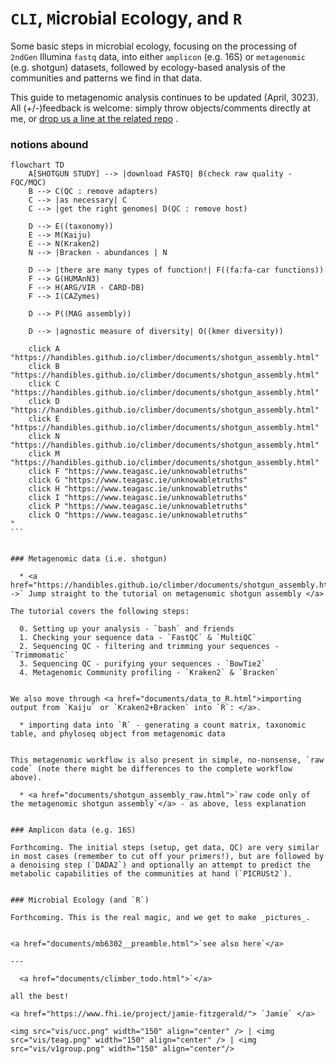 # `CLI`, `M`icro`b`ial `E`cology, and `R`

Some basic steps in microbial ecology, focusing on the processing of `2ndGen` Illumina `fastq` data, into either `amplicon` (e.g. 16S) or `metagenomic` (e.g. shotgun) datasets, followed by ecology-based analysis of the communities and patterns we find in that data.

This guide to metagenomic analysis continues to be updated (April, 3023). All (+/-)feedback is welcome: simply throw objects/comments directly at me, or [drop us a line at the related repo](https://github.com/handibles/climber/issues) .

### notions abound

````mermaid
flowchart TD
    A[SHOTGUN STUDY] --> |download FASTQ| B(check raw quality - FQC/MQC)
    B --> C(QC : remove adapters)
    C --> |as necessary| C
    C --> |get the right genomes| D(QC : remove host)

    D --> E((taxonomy))
    E --> M(Kaiju)
    E --> N(Kraken2)
    N --> |Bracken - abundances | N

    D --> |there are many types of function!| F((fa:fa-car functions))
    F --> G(HUMAnN3)
    F --> H(ARG/VIR - CARD-DB)
    F --> I(CAZymes)
    
    D --> P((MAG assembly))

    D --> |agnostic measure of diversity| O((kmer diversity))

	click A "https://handibles.github.io/climber/documents/shotgun_assembly.html"
	click B "https://handibles.github.io/climber/documents/shotgun_assembly.html"
	click C "https://handibles.github.io/climber/documents/shotgun_assembly.html"
	click D "https://handibles.github.io/climber/documents/shotgun_assembly.html"
	click E "https://handibles.github.io/climber/documents/shotgun_assembly.html"
	click N "https://handibles.github.io/climber/documents/shotgun_assembly.html"
	click M "https://handibles.github.io/climber/documents/shotgun_assembly.html"
	click F "https://www.teagasc.ie/unknowabletruths"
	click G "https://www.teagasc.ie/unknowabletruths"
	click H "https://www.teagasc.ie/unknowabletruths"
	click I "https://www.teagasc.ie/unknowabletruths"
	click P "https://www.teagasc.ie/unknowabletruths"
	click O "https://www.teagasc.ie/unknowabletruths"
"
```


### Metagenomic data (i.e. shotgun)

  * <a href="https://handibles.github.io/climber/documents/shotgun_assembly.html">`-->` Jump straight to the tutorial on metagenomic shotgun assembly </a> 

The tutorial covers the following steps:

  0. Setting up your analysis - `bash` and friends
  1. Checking your sequence data - `FastQC` & `MultiQC`
  2. Sequencing QC - filtering and trimming your sequences - `Trimmomatic`
  3. Sequencing QC - purifying your sequences - `BowTie2`
  4. Metagenomic Community profiling - `Kraken2` & `Bracken`


We also move through <a href="documents/data_to_R.html">importing output from `Kaiju` or `Kraken2+Bracken` into `R`: </a>.

  * importing data into `R` - generating a count matrix, taxonomic table, and phyloseq object from metagenomic data


This metagenomic workflow is also present in simple, no-nonsense, `raw code` (note there might be differences to the complete workflow above).

  * <a href="documents/shotgun_assembly_raw.html">`raw code only of the metagenomic shotgun assembly`</a> - as above, less explanation


### Amplicon data (e.g. 16S)

Forthcoming. The initial steps (setup, get data, QC) are very similar in most cases (remember to cut off your primers!), but are followed by a denoising step (`DADA2`) and optionally an attempt to predict the metabolic capabilities of the communities at hand (`PICRUSt2`).


### Microbial Ecology (and `R`)

Forthcoming. This is the real magic, and we get to make _pictures_.


<a href="documents/mb6302__preamble.html">`see also here`</a>

---

  <a href="documents/climber_todo.html">`</a>

all the best!  

<a href="https://www.fhi.ie/project/jamie-fitzgerald/"> `Jamie` </a>

<img src="vis/ucc.png" width="150" align="center" /> | <img src="vis/teag.png" width="150" align="center" /> | <img src="vis/v1group.png" width="150" align="center"/>
